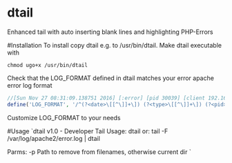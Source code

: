 # dtail
Enhanced tail with auto inserting blank lines and highlighting PHP-Errors

#Installation
To install copy dtail e.g. to /usr/bin/dtail. Make dtail executable with 

`chmod ugo+x /usr/bin/dtail`

Check that the LOG_FORMAT defined in dtail matches your error apache error log format

``` PHP
//[Sun Nov 27 08:31:09.138751 2016] [:error] [pid 30039] [client 192.168.xx.xx:50691] script '/var/www/html/genlog.php' not found or unable to stat
define('LOG_FORMAT', '/^(?<date>\[[^\]]+\]) (?<type>\[[^\]]+\]) (?<pid>\[[^\]]+\]) (?<client>\[[^\]]+\]) (?<msg>.*)$/');
```

Customize LOG_FORMAT to your needs

#Usage
`dtail v1.0 - Developer Tail
Usage: dtail <filename>
   or: tail -F /var/log/apache2/error.log | dtail

Parms:
   -p<path>    Path to remove from filenames, otherwise current dir
`